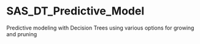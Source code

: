 # SAS_DT_Predictive_Model
Predictive modeling with Decision Trees using various options for growing and pruning
